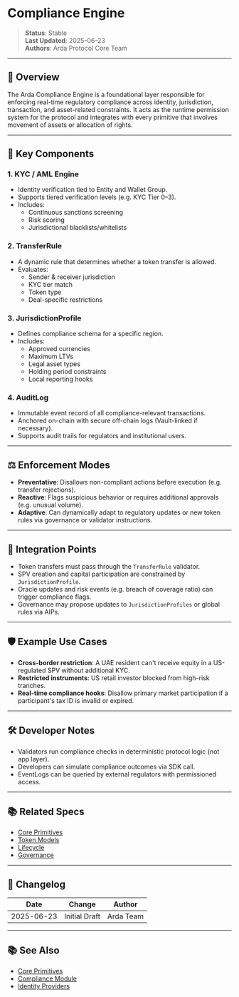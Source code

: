 # Compliance Engine

> **Status**: Stable  
> **Last Updated**: 2025-06-23  
> **Authors**: Arda Protocol Core Team

---

## 🧭 Overview

The Arda Compliance Engine is a foundational layer responsible for enforcing real-time regulatory compliance across identity, jurisdiction, transaction, and asset-related constraints. It acts as the runtime permission system for the protocol and integrates with every primitive that involves movement of assets or allocation of rights.

---

## 🧱 Key Components

### 1. **KYC / AML Engine**
- Identity verification tied to Entity and Wallet Group.
- Supports tiered verification levels (e.g. KYC Tier 0–3).
- Includes:
  - Continuous sanctions screening
  - Risk scoring
  - Jurisdictional blacklists/whitelists

### 2. **TransferRule**
- A dynamic rule that determines whether a token transfer is allowed.
- Evaluates:
  - Sender & receiver jurisdiction
  - KYC tier match
  - Token type
  - Deal-specific restrictions

### 3. **JurisdictionProfile**
- Defines compliance schema for a specific region.
- Includes:
  - Approved currencies
  - Maximum LTVs
  - Legal asset types
  - Holding period constraints
  - Local reporting hooks

### 4. **AuditLog**
- Immutable event record of all compliance-relevant transactions.
- Anchored on-chain with secure off-chain logs (Vault-linked if necessary).
- Supports audit trails for regulators and institutional users.

---

## ⚖️ Enforcement Modes

- **Preventative**: Disallows non-compliant actions before execution (e.g. transfer rejections).
- **Reactive**: Flags suspicious behavior or requires additional approvals (e.g. unusual volume).
- **Adaptive**: Can dynamically adapt to regulatory updates or new token rules via governance or validator instructions.

---

## 📜 Integration Points

- Token transfers must pass through the `TransferRule` validator.
- SPV creation and capital participation are constrained by `JurisdictionProfile`.
- Oracle updates and risk events (e.g. breach of coverage ratio) can trigger compliance flags.
- Governance may propose updates to `JurisdictionProfiles` or global rules via AIPs.

---

## 🛡️ Example Use Cases

- **Cross-border restriction**: A UAE resident can't receive equity in a US-regulated SPV without additional KYC.
- **Restricted instruments**: US retail investor blocked from high-risk tranches.
- **Real-time compliance hooks**: Disallow primary market participation if a participant's tax ID is invalid or expired.

---

## 🛠️ Developer Notes

- Validators run compliance checks in deterministic protocol logic (not app layer).
- Developers can simulate compliance outcomes via SDK call.
- EventLogs can be queried by external regulators with permissioned access.

---

## 📚 Related Specs

- [Core Primitives](../primitives/core-primitives.md)
- [Token Models](token-models.md)
- [Lifecycle](lifecycle.md)
- [Governance](../middleware/governance.md)

---

## 🧭 Changelog

| Date       | Change           | Author       |
|------------|------------------|--------------|
| 2025-06-23 | Initial Draft    | Arda Team    |

---

## 📚 See Also

- [Core Primitives](../primitives/core-primitives.md)
- [Compliance Module](../shared-primitives/compliance.md)
- [Identity Providers](../integration/identity-providers.md)

